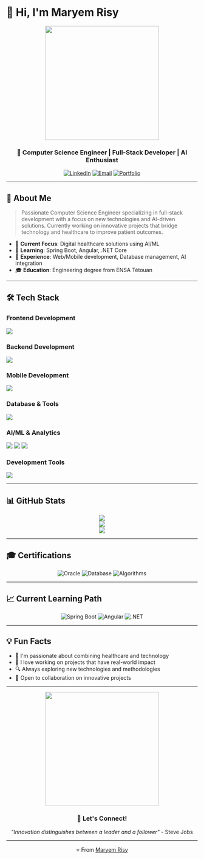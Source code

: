 # 👋 Hi, I'm Maryem Risy

<div align="center">
  <img src="https://user-images.githubusercontent.com/74038190/221352975-94759904-aa4c-4032-a8ab-b546efb9c478.gif" width="300"/>
</div>

<h3 align="center">🚀 Computer Science Engineer | Full-Stack Developer | AI Enthusiast</h3>

<div align="center">
  
  [![LinkedIn](https://img.shields.io/badge/-LinkedIn-0077B5?style=for-the-badge&logo=linkedin&logoColor=white)](https://linkedin.com/in/maryem%20risy)
  [![Email](https://img.shields.io/badge/-Email-D14836?style=for-the-badge&logo=gmail&logoColor=white)](mailto:maryem.risy@gmail.com)
  [![Portfolio](https://img.shields.io/badge/-Portfolio-000000?style=for-the-badge&logo=portfolio&logoColor=white)](#)
  
</div>

---

## 🎯 About Me

> Passionate Computer Science Engineer specializing in full-stack development with a focus on new technologies and AI-driven solutions. Currently working on innovative projects that bridge technology and healthcare to improve patient outcomes.

- 🔭 **Current Focus**: Digital healthcare solutions using AI/ML
- 🌱 **Learning**: Spring Boot, Angular, .NET Core
- 💼 **Experience**: Web/Mobile development, Database management, AI integration
- 🎓 **Education**: Engineering degree from ENSA Tétouan

---

## 🛠️ Tech Stack

### **Frontend Development**
<div align="left">
  <img src="https://skillicons.dev/icons?i=html,css,js,bootstrap,angular" />
</div>

### **Backend Development**
<div align="left">
  <img src="https://skillicons.dev/icons?i=php,laravel,python,django,java,spring" />
</div>

### **Mobile Development**
<div align="left">
  <img src="https://skillicons.dev/icons?i=flutter,dart,androidstudio" />
</div>

### **Database & Tools**
<div align="left">
  <img src="https://skillicons.dev/icons?i=mysql,postgresql,mongodb,oracle" />
</div>

### **AI/ML & Analytics**
<div align="left">
  <img src="https://skillicons.dev/icons?i=python,tensorflow" />
  <img src="https://img.shields.io/badge/Google%20ML%20Kit-4285F4?style=for-the-badge&logo=google&logoColor=white" />
  <img src="https://img.shields.io/badge/Power%20BI-F2C811?style=for-the-badge&logo=powerbi&logoColor=black" />
</div>

### **Development Tools**
<div align="left">
  <img src="https://skillicons.dev/icons?i=vscode,git,github,gitlab,linux" />
</div>

---

## 📊 GitHub Stats

<div align="center">
  <img src="https://github-readme-stats.vercel.app/api?username=Maryem-Risy&show_icons=true&theme=radical&hide_border=true" />
</div>

<div align="center">
  <img src="https://github-readme-streak-stats.herokuapp.com/?user=Maryem-Risy&theme=radical&hide_border=true" />
</div>

<div align="center">
  <img src="https://github-readme-stats.vercel.app/api/top-langs/?username=Maryem-Risy&layout=compact&theme=radical&hide_border=true" />
</div>

---

## 🎓 Certifications

<div align="center">
  
  ![Oracle](https://img.shields.io/badge/Oracle-PL%2FSQL%20Certified-FF0000?style=for-the-badge&logo=oracle&logoColor=white)
  ![Database](https://img.shields.io/badge/Database-SQL%20Implementation-4479A1?style=for-the-badge&logo=mysql&logoColor=white)
  ![Algorithms](https://img.shields.io/badge/Algorithms-Certified-00599C?style=for-the-badge&logo=algorithms&logoColor=white)
  
</div>

---

## 📈 Current Learning Path

<div align="center">
  
  ![Spring Boot](https://img.shields.io/badge/Spring%20Boot-6DB33F?style=for-the-badge&logo=springboot&logoColor=white)
  ![Angular](https://img.shields.io/badge/Angular-DD0031?style=for-the-badge&logo=angular&logoColor=white)
  ![.NET](https://img.shields.io/badge/.NET-512BD4?style=for-the-badge&logo=dotnet&logoColor=white)
  
</div>

---

## 💡 Fun Facts

- 🎯 I'm passionate about combining healthcare and technology
- 🌟 I love working on projects that have real-world impact
- 🔍 Always exploring new technologies and methodologies
- 🤝 Open to collaboration on innovative projects

---

<div align="center">
  <img src="https://user-images.githubusercontent.com/74038190/212741999-016fddbd-617a-4448-8042-0ecf907aea25.gif" width="300"/>
</div>

<div align="center">
  
  ### 💬 Let's Connect!
  
  *"Innovation distinguishes between a leader and a follower"* - Steve Jobs
  
</div>

---

<div align="center">
  ⭐️ From <a href="https://github.com/Maryem-Risy">Maryem Risy</a>
</div>
